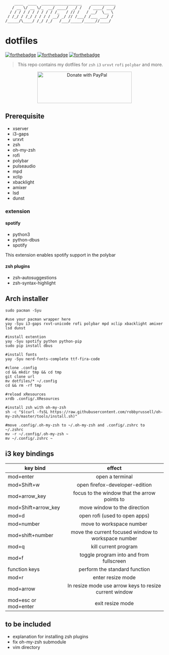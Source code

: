 ```
    ____  ____  __________________    ___________
   / __ \/ __ \/_  __/ ____/  _/ /   / ____/ ___/
  / / / / / / / / / / /_   / // /   / __/  \__ \
 / /_/ / /_/ / / / / __/ _/ // /___/ /___ ___/ /
/_____/\____/ /_/ /_/   /___/_____/_____//____/

```

# dotfiles

[![forthebadge](https://forthebadge.com/images/badges/built-with-love.svg)](https://forthebadge.com)
[![forthebadge](https://forthebadge.com/images/badges/powered-by-electricity.svg)](https://forthebadge.com)
[![forthebadge](https://forthebadge.com/images/badges/fuck-it-ship-it.svg)](https://forthebadge.com)

> This repo contains my dotfiles for `zsh` `i3` `urxvt` `rofi` `polybar` and more.

<p align="center">
   <a href="https://www.paypal.com/donate?hosted_button_id=X892LWMTDU6D6">
     <img src="https://raw.githubusercontent.com/stefan-niedermann/paypal-donate-button/master/paypal-donate-button.png" alt="Donate with PayPal" width="300" height="100"/>
   </a>
</p>

## Prerequisite

- xserver
- i3-gaps
- urxvt
- zsh
- oh-my-zsh
- rofi
- polybar
- pulseaudio
- mpd
- xclip
- xbacklight
- amixer
- lsd
- dunst

### extension

#### spotify

- python3
- python-dbus
- spotify

This extension enables spotify support in the polybar

#### zsh plugins

- zsh-autosuggestions
- zsh-syntax-highlight

## Arch installer

```
sudo pacman -Syu

#use your pacman wrapper here
yay -Syu i3-gaps rxvt-unicode rofi polybar mpd xclip xbacklight amixer lsd dunst

#install extention
yay -Syu spotify python python-pip
sudo pip install dbus

#install fonts
yay -Syu nerd-fonts-complete ttf-fira-code

#clone .config
cd && mkdir tmp && cd tmp
git clone url
mv dotfiles/* ~/.config
cd && rm -rf tmp

#reload xResources
xrdb .config/.XResources

#install zsh with oh-my-zsh
sh -c "$(curl -fsSL https://raw.githubusercontent.com/robbyrussell/oh-my-zsh/master/tools/install.sh)"

#move .config/.oh-my-zsh to ~/.oh-my-zsh and .config/.zshrc to ~/.zshrc
mv -r ~/.config/.oh-my-zsh ~
mv ~/.config/.zshrc ~

```

## i3 key bindings

| key bind             |                         effect                         |
| -------------------- | :----------------------------------------------------: |
| mod+enter            |                    open a terminal                     |
| mod+Shift+w          |             open firefox-developer-edition             |
| mod+arrow_key        |      focus to the window that the arrow points to      |
| mod+Shift+arrow_key  |              move window to the direction              |
| mod+d                |             open rofi (used to open apps)              |
| mod+number           |                move to workspace number                |
| mod+shift+number     |  move the current focused window to workspace number   |
| mod+q                |                  kill current program                  |
| mod+f                |        toggle program into and from fullscreen         |
| function keys        |             perform the standard function              |
| mod+r                |                   enter resize mode                    |
| mod+arrow            | In resize mode use arrow keys to resize current window |
| mod+esc or mod+enter |                    exit resize mode                    |

## to be included

- explanation for installing zsh plugins
- fix oh-my-zsh submodule
- vim directory
